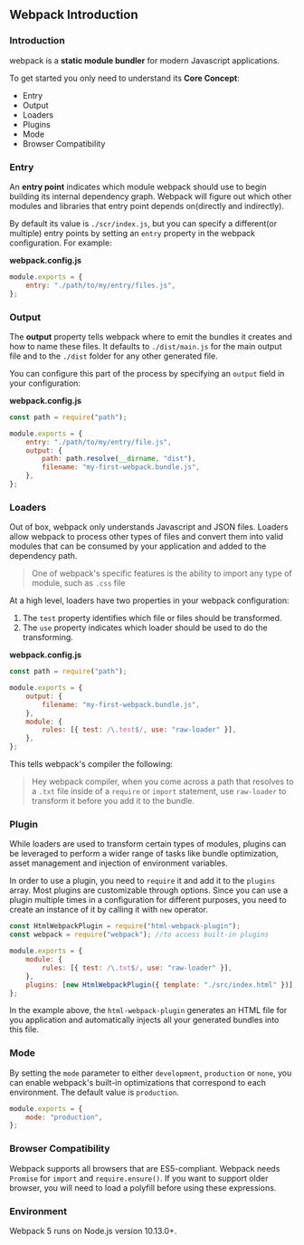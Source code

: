 ## Webpack Introduction

### Introduction

webpack is a **static module bundler** for modern Javascript applications.

To get started you only need to understand its **Core Concept**:

-   Entry
-   Output
-   Loaders
-   Plugins
-   Mode
-   Browser Compatibility

### Entry

An **entry point** indicates which module webpack should use to begin building its internal dependency graph. Webpack will figure out which other modules and libraries that entry point depends on(directly and indirectly).

By default its value is `./scr/index.js`, but you can specify a different(or multiple) entry points by setting an `entry` property in the webpack configuration. For example:

**webpack.config.js**

```js
module.exports = {
    entry: "./path/to/my/entry/files.js",
};
```

### Output

The **output** property tells webpack where to emit the bundles it creates and how to name these files. It defaults to `./dist/main.js` for the main output file and to the `./dist` folder for any other generated file.

You can configure this part of the process by specifying an `output` field in your configuration:

**webpack.config.js**

```js
const path = require("path");

module.exports = {
    entry: "./path/to/my/entry/file.js",
    output: {
        path: path.resolve(__dirname, "dist"),
        filename: "my-first-webpack.bundle.js",
    },
};
```

### Loaders

Out of box, webpack only understands Javascript and JSON files. Loaders allow webpack to process other types of files and convert them into valid modules that can be consumed by your application and added to the dependency path.

> One of webpack's specific features is the ability to import any type of module, such as `.css` file

At a high level, loaders have two properties in your webpack configuration:

1. The `test` property identifies which file or files should be transformed.
2. The `use` property indicates which loader should be used to do the transforming.

**webpack.config.js**

```js
const path = require("path");

module.exports = {
    output: {
        filename: "my-first-webpack.bundle.js",
    },
    module: {
        rules: [{ test: /\.test$/, use: "raw-loader" }],
    },
};
```

This tells webpack's compiler the following:

> Hey webpack compiler, when you come across a path that resolves to a `.txt` file inside of a `require` or `import` statement, use `raw-loader` to transform it before you add it to the bundle.

### Plugin

While loaders are used to transform certain types of modules, plugins can be leveraged to perform a wider range of tasks like bundle optimization, asset management and injection of environment variables.

In order to use a plugin, you need to `require` it and add it to the `plugins` array. Most plugins are customizable through options. Since you can use a plugin multiple times in a configuration for different purposes, you need to create an instance of it by calling it with `new` operator.

```js
const HtmlWebpackPlugin = require("html-webpack-plugin");
const webpack = require("webpack"); //to access built-in plugins

module.exports = {
    module: {
        rules: [{ test: /\.txt$/, use: "raw-loader" }],
    },
    plugins: [new HtmlWebpackPlugin({ template: "./src/index.html" })],
};
```

In the example above, the `html-webpack-plugin` generates an HTML file for you application and automatically injects all your generated bundles into this file.

### Mode

By setting the `mode` parameter to either `development`, `production` or `none`, you can enable webpack's built-in optimizations that correspond to each environment. The default value is `production`.

```js
module.exports = {
    mode: "production",
};
```

### Browser Compatibility

Webpack supports all browsers that are ES5-compliant. Webpack needs `Promise` for `import` and `require.ensure()`. If you want to support older browser, you will need to load a polyfill before using these expressions.

### Environment

Webpack 5 runs on Node.js version 10.13.0+.
